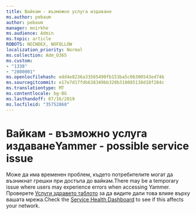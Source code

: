 ```yaml
---
title: Вайкам - възможно услуга издаване
ms.author: pebaum
author: pebaum
manager: mnirkhe
ms.audience: Admin
ms.topic: article
ROBOTS: NOINDEX, NOFOLLOW
localization_priority: Normal
ms.collection: Adm_O365
ms.custom:
- "1338"
- "2800001"
ms.openlocfilehash: edd4e8236a33565490fb153ba5c06300543ed74b
ms.sourcegitcommit: e17e7d17fdb638349bb320b318085138d18f284c
ms.translationtype: MT
ms.contentlocale: bg-BG
ms.lasthandoff: 07/16/2019
ms.locfileid: "35752868"
---
```

# <a name="yammer---possible-service-issue"></a><span data-ttu-id="3fbd1-102">Вайкам - възможно услуга издаване</span><span class="sxs-lookup"><span data-stu-id="3fbd1-102">Yammer - possible service issue</span></span>

<span data-ttu-id="3fbd1-103">Може да има временен проблем, където потребителите могат да възникнат грешки при достъпа до вайкам.</span><span class="sxs-lookup"><span data-stu-id="3fbd1-103">There may be a temporary issue where users may experience errors when accessing Yammer.</span></span> <span data-ttu-id="3fbd1-104">Проверете [Услуги здравето таблото](https://admin.microsoft.com/AdminPortal/Home#/servicehealth) за да видите дали това влияе върху вашата мрежа.</span><span class="sxs-lookup"><span data-stu-id="3fbd1-104">Check the [Service Health Dashboard](https://admin.microsoft.com/AdminPortal/Home#/servicehealth) to see if this affects your network.</span></span>
